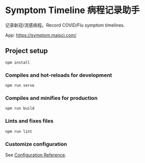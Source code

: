 # Symptom Timeline 病程记录助手

记录新冠/流感病程。Record COVID/Flu symptom timelines.

App: https://symptom.maisci.com/

## Project setup
```
npm install
```

### Compiles and hot-reloads for development
```
npm run serve
```

### Compiles and minifies for production
```
npm run build
```

### Lints and fixes files
```
npm run lint
```

### Customize configuration
See [Configuration Reference](https://cli.vuejs.org/config/).
